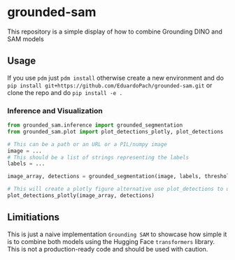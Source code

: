 # grounded-sam

This repository is a simple display of how to combine Grounding DINO and SAM models

## Usage

If you use `pdm` just `pdm install` otherwise create a new environment and do `pip install git+https://github.com/EduardoPach/grounded-sam.git` or clone the repo and do `pip install -e .`

### Inference and Visualization

```python
from grounded_sam.inference import grounded_segmentation
from grounded_sam.plot import plot_detections_plotly, plot_detections

# This can be a path or an URL or a PIL/numpy image
image = ...
# This should be a list of strings representing the labels
labels = ...

image_array, detections = grounded_segmentation(image, labels, threshold=0.3, polygon_refinement=True)

# This will create a plotly figure alternative use plot_detections to use matplotlib
plot_detections_plotly(image_array, detections)
```

## Limitiations

This is just a naive implementation `Grounding SAM` to showcase how simple it is to combine both models using the Hugging Face `transformers` library. This is not a production-ready code and should be used with caution.